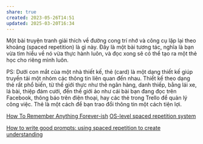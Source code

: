 ```yaml
---
share: true
created: 2023-05-26T14:51
updated: 2025-03-20T16:34
---
```

Một bài truyện tranh giải thích về đường cong trí nhớ và công cụ lặp lại theo khoảng (spaced repetition) là gì này. Đây là một bài tương tác, nghĩa là bạn vừa tìm hiểu về nó vừa thực hành luôn, và đọc xong sẽ có thể tạo ra một thẻ học cho riêng mình luôn.

PS: Dưới con mắt của một nhà thiết kế, thẻ (card) là một dạng thiết kế giúp truyền tải một nhóm các thông tin liên quan đến nhau. Thiết kế theo dạng thẻ rất phổ biến, từ thế giới thực như thẻ ngân hàng, danh thiếp, bằng lái xe, lá bài, thiệp đám cưới, đến thế giới ảo như cái bài bạn đang đọc trên Facebook, thông báo trên điện thoại, hay các thẻ trong Trello để quản lý công việc. Thẻ là một cách để bạn trao đổi thông tin một cách tiện lợi.

[How To Remember Anything Forever-ish](https://ncase.me/remember/)
[OS-level spaced repetition system](https://notes.andymatuschak.org/z36iMKLe4CDAXdtLSJD4Z6qPPFUS8ZXymUk3i)

[How to write good prompts: using spaced repetition to create understanding](https://andymatuschak.org/prompts/)

